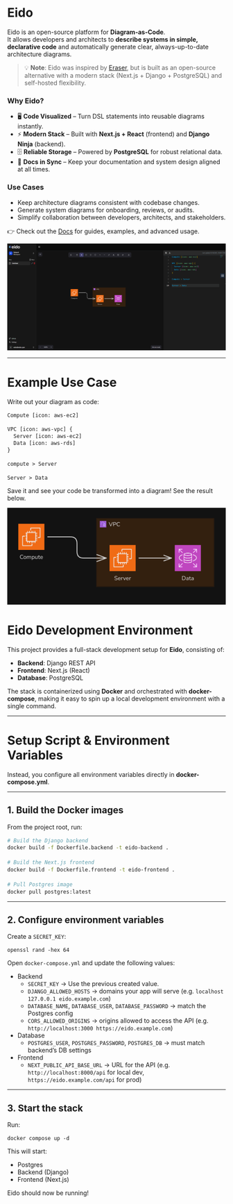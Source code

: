 # Eido

Eido is an open-source platform for **Diagram-as-Code**.  
It allows developers and architects to **describe systems in simple, declarative code** and automatically generate clear, always-up-to-date architecture diagrams.

> 💡 **Note**: Eido was inspired by [Eraser](https://eraser.io/), but is built as an open-source alternative with a modern stack (Next.js + Django + PostgreSQL) and self-hosted flexibility.

### Why Eido?
- 🖥 **Code Visualized** – Turn DSL statements into reusable diagrams instantly.  
- ⚡ **Modern Stack** – Built with **Next.js + React** (frontend) and **Django Ninja** (backend).  
- 🗄 **Reliable Storage** – Powered by **PostgreSQL** for robust relational data.  
- 🔗 **Docs in Sync** – Keep your documentation and system design aligned at all times.  

### Use Cases
- Keep architecture diagrams consistent with codebase changes.  
- Generate system diagrams for onboarding, reviews, or audits.  
- Simplify collaboration between developers, architects, and stakeholders.  

👉 Check out the [Docs](https://github.com/fish-not-phish/eido/blob/main/frontend/app/docs/page.mdx) for guides, examples, and advanced usage.  


![Diagram](https://github.com/fish-not-phish/eido/blob/main/eido-file.png?raw=true)


---

# Example Use Case

Write out your diagram as code:
```
Compute [icon: aws-ec2]

VPC [icon: aws-vpc] {
  Server [icon: aws-ec2]
  Data [icon: aws-rds]
}

compute > Server

Server > Data
```

Save it and see your code be transformed into a diagram! See the result below.


![Diagram](https://github.com/fish-not-phish/eido/blob/main/diagram.png?raw=true)


# Eido Development Environment

This project provides a full-stack development setup for **Eido**, consisting of:

- **Backend**: Django REST API
- **Frontend**: Next.js (React)
- **Database**: PostgreSQL

The stack is containerized using **Docker** and orchestrated with **docker-compose**, making it easy to spin up a local development environment with a single command.  

---

# Setup Script & Environment Variables
 
Instead, you configure all environment variables directly in **docker-compose.yml**.

---

## 1. Build the Docker images

From the project root, run:

```bash
# Build the Django backend
docker build -f Dockerfile.backend -t eido-backend .

# Build the Next.js frontend
docker build -f Dockerfile.frontend -t eido-frontend .

# Pull Postgres image
docker pull postgres:latest
```

---

## 2. Configure environment variables

Create a `SECRET_KEY`:

```
openssl rand -hex 64
```

Open `docker-compose.yml` and update the following values:
- Backend
    - `SECRET_KEY` → Use the previous created value.
    - `DJANGO_ALLOWED_HOSTS` → domains your app will serve (e.g. `localhost 127.0.0.1 eido.example.com`)
    - `DATABASE_NAME`, `DATABASE_USER`, `DATABASE_PASSWORD` → match the Postgres config
    - `CORS_ALLOWED_ORIGINS` → origins allowed to access the API (e.g. `http://localhost:3000 https://eido.example.com`)
- Database
    - `POSTGRES_USER`, `POSTGRES_PASSWORD`, `POSTGRES_DB` → must match backend’s DB settings
- Frontend
    - `NEXT_PUBLIC_API_BASE_URL` → URL for the API (e.g. `http://localhost:8000/api` for local dev, `https://eido.example.com/api` for prod)

---

## 3. Start the stack

Run:
```
docker compose up -d
```

This will start:
- Postgres
- Backend (Django)
- Frontend (Next.js)

Eido should now be running!